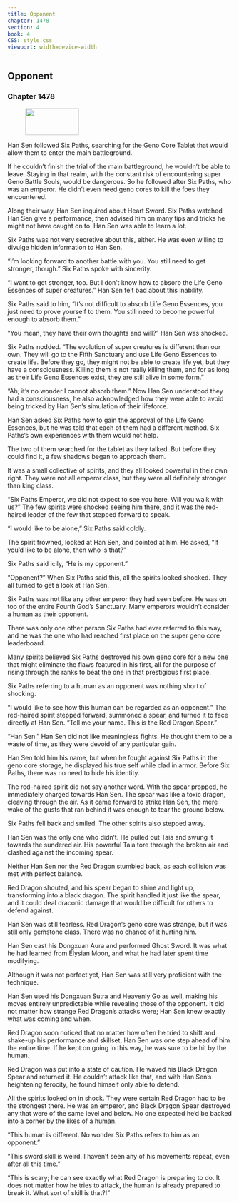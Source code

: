 ```yaml
---
title: Opponent
chapter: 1478
section: 4
book: 4
CSS: style.css
viewport: width=device-width
---
```


## Opponent

### Chapter 1478

<figure>
	<img src="../Images/gem.gif" alt="" id="gem" width="120" height="60" />
</figure>

Han Sen followed Six Paths, searching for the Geno Core Tablet that would allow them to enter the main battleground.

If he couldn’t finish the trial of the main battleground, he wouldn’t be able to leave. Staying in that realm, with the constant risk of encountering super Geno Battle Souls, would be dangerous. So he followed after Six Paths, who was an emperor. He didn’t even need geno cores to kill the foes they encountered.

Along their way, Han Sen inquired about Heart Sword. Six Paths watched Han Sen give a performance, then advised him on many tips and tricks he might not have caught on to. Han Sen was able to learn a lot.

Six Paths was not very secretive about this, either. He was even willing to divulge hidden information to Han Sen.

“I’m looking forward to another battle with you. You still need to get stronger, though.” Six Paths spoke with sincerity.

“I want to get stronger, too. But I don’t know how to absorb the Life Geno Essences of super creatures.” Han Sen felt bad about this inability.

Six Paths said to him, “It’s not difficult to absorb Life Geno Essences, you just need to prove yourself to them. You still need to become powerful enough to absorb them.”

“You mean, they have their own thoughts and will?” Han Sen was shocked.

Six Paths nodded. “The evolution of super creatures is different than our own. They will go to the Fifth Sanctuary and use Life Geno Essences to create life. Before they go, they might not be able to create life yet, but they have a consciousness. Killing them is not really killing them, and for as long as their Life Geno Essences exist, they are still alive in some form.”

“Ah; it’s no wonder I cannot absorb them.” Now Han Sen understood they had a consciousness, he also acknowledged how they were able to avoid being tricked by Han Sen’s simulation of their lifeforce.

Han Sen asked Six Paths how to gain the approval of the Life Geno Essences, but he was told that each of them had a different method. Six Paths’s own experiences with them would not help.

The two of them searched for the tablet as they talked. But before they could find it, a few shadows began to approach them.

It was a small collective of spirits, and they all looked powerful in their own right. They were not all emperor class, but they were all definitely stronger than king class.

“Six Paths Emperor, we did not expect to see you here. Will you walk with us?” The few spirits were shocked seeing him there, and it was the red-haired leader of the few that stepped forward to speak.

“I would like to be alone,” Six Paths said coldly.

The spirit frowned, looked at Han Sen, and pointed at him. He asked, “If you’d like to be alone, then who is that?”

Six Paths said icily, “He is my opponent.”

“Opponent?” When Six Paths said this, all the spirits looked shocked. They all turned to get a look at Han Sen.

Six Paths was not like any other emperor they had seen before. He was on top of the entire Fourth God’s Sanctuary. Many emperors wouldn’t consider a human as their opponent.

There was only one other person Six Paths had ever referred to this way, and he was the one who had reached first place on the super geno core leaderboard.

Many spirits believed Six Paths destroyed his own geno core for a new one that might eliminate the flaws featured in his first, all for the purpose of rising through the ranks to beat the one in that prestigious first place.

Six Paths referring to a human as an opponent was nothing short of shocking.

“I would like to see how this human can be regarded as an opponent.” The red-haired spirit stepped forward, summoned a spear, and turned it to face directly at Han Sen. “Tell me your name. This is the Red Dragon Spear.”

“Han Sen.” Han Sen did not like meaningless fights. He thought them to be a waste of time, as they were devoid of any particular gain.

Han Sen told him his name, but when he fought against Six Paths in the geno core storage, he displayed his true self while clad in armor. Before Six Paths, there was no need to hide his identity.

The red-haired spirit did not say another word. With the spear propped, he immediately charged towards Han Sen. The spear was like a toxic dragon, cleaving through the air. As it came forward to strike Han Sen, the mere wake of the gusts that ran behind it was enough to tear the ground below.

Six Paths fell back and smiled. The other spirits also stepped away.

Han Sen was the only one who didn’t. He pulled out Taia and swung it towards the sundered air. His powerful Taia tore through the broken air and clashed against the incoming spear.

Neither Han Sen nor the Red Dragon stumbled back, as each collision was met with perfect balance.

Red Dragon shouted, and his spear began to shine and light up, transforming into a black dragon. The spirit handled it just like the spear, and it could deal draconic damage that would be difficult for others to defend against.

Han Sen was still fearless. Red Dragon’s geno core was strange, but it was still only gemstone class. There was no chance of it hurting him.

Han Sen cast his Dongxuan Aura and performed Ghost Sword. It was what he had learned from Elysian Moon, and what he had later spent time modifying.

Although it was not perfect yet, Han Sen was still very proficient with the technique.

Han Sen used his Dongxuan Sutra and Heavenly Go as well, making his moves entirely unpredictable while revealing those of the opponent. It did not matter how strange Red Dragon’s attacks were; Han Sen knew exactly what was coming and when.

Red Dragon soon noticed that no matter how often he tried to shift and shake-up his performance and skillset, Han Sen was one step ahead of him the entire time. If he kept on going in this way, he was sure to be hit by the human.

Red Dragon was put into a state of caution. He waved his Black Dragon Spear and returned it. He couldn’t attack like that, and with Han Sen’s heightening ferocity, he found himself only able to defend.

All the spirits looked on in shock. They were certain Red Dragon had to be the strongest there. He was an emperor, and Black Dragon Spear destroyed any that were of the same level and below. No one expected he’d be backed into a corner by the likes of a human.

“This human is different. No wonder Six Paths refers to him as an opponent.”

“This sword skill is weird. I haven’t seen any of his movements repeat, even after all this time.”

“This is scary; he can see exactly what Red Dragon is preparing to do. It does not matter how he tries to attack, the human is already prepared to break it. What sort of skill is that?!”